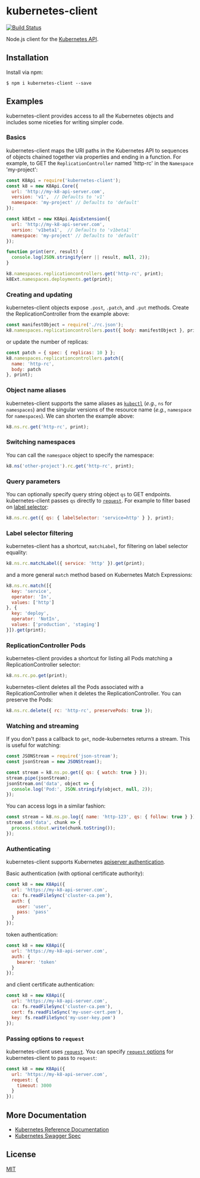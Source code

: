 # kubernetes-client

[![Build Status](https://travis-ci.org/godaddy/kubernetes-client.svg?branch=master)](https://travis-ci.org/godaddy/kubernetes-client)

Node.js client for the [Kubernetes API](http://kubernetes.io/).

## Installation

Install via npm:

```console
$ npm i kubernetes-client --save
```

## Examples

kubernetes-client provides access to all the Kubernetes objects and
includes some niceties for writing simpler code.

### Basics

kubernetes-client maps the URI paths in the Kubernetes API to
sequences of objects chained together via properties and ending in a
function. For example, to GET the `ReplicationController` named
'http-rc' in the `Namespace` 'my-project':

```js
const K8Api = require('kubernetes-client');
const k8 = new K8Api.Core({
  url: 'http://my-k8-api-server.com',
  version: 'v1',  // Defaults to 'v1'
  namespace: 'my-project' // Defaults to 'default'
});

const k8Ext = new K8Api.ApisExtension({
  url: 'http://my-k8-api-server.com',
  version: 'v1beta1',  // Defaults to 'v1beta1'
  namespace: 'my-project' // Defaults to 'default'
});

function print(err, result) {
  console.log(JSON.stringify(err || result, null, 2));
}

k8.namespaces.replicationcontrollers.get('http-rc', print);
k8Ext.namespaces.deployments.get(print);
```

### Creating and updating

kubernetes-client objects expose `.post`, `.patch`, and `.put`
methods. Create the ReplicationController from the example above:

```js
const manifestObject = require('./rc.json');
k8.namespaces.replicationcontrollers.post({ body: manifestObject }, print);
```
or update the number of replicas:

```js
const patch = { spec: { replicas: 10 } };
k8.namespaces.replicationcontrollers.patch({
  name: 'http-rc',
  body: patch
}, print);
```

### Object name aliases

kubernetes-client supports the same aliases as
[`kubectl`](http://kubernetes.io/docs/user-guide/kubectl-overview/)
(*e.g.*, `ns` for `namespaces`) and the singular versions of the
resource name (*e.g.*, `namespace` for `namespaces`). We can shorten
the example above:

```js
k8.ns.rc.get('http-rc', print);
```

### Switching namespaces

You can call the `namespace` object to specify the namespace:

```js
k8.ns('other-project').rc.get('http-rc', print);
```

### Query parameters

You can optionally specify query string object `qs` to GET
endpoints. kubernetes-client passes `qs` directly to
[`request`](https://www.npmjs.com/package/request#requestoptions-callback).
For example to filter based on [label
selector](http://kubernetes.io/docs/user-guide/labels/):

```js
k8.ns.rc.get({ qs: { labelSelector: 'service=http' } }, print);
```

### Label selector filtering

kubernetes-client has a shortcut, `matchLabel`, for filtering on label
selector equality:

```js
k8.ns.rc.matchLabel({ service: 'http' }).get(print);
```

and a more general `match` method based on Kubernetes Match Expressions:

```js
k8.ns.rc.match([{
  key: 'service',
  operator: 'In',
  values: ['http']
}, {
  key: 'deploy',
  operator: 'NotIn',
  values: ['production', 'staging']
}]).get(print);
```

### ReplicationController Pods

kubernetes-client provides a shortcut for listing all Pods matching a
ReplicationController selector:

```js
k8.ns.rc.po.get(print);
```

kubernetes-client deletes all the Pods associated with a
ReplicationController when it deletes the ReplicationController. You
can preserve the Pods:

```js
k8.ns.rc.delete({ rc: 'http-rc', preservePods: true });
```

### Watching and streaming

If you don't pass a callback to `get`, node-kubernetes returns a
stream.  This is useful for watching:

```js
const JSONStream = require('json-stream');
const jsonStream = new JSONStream();

const stream = k8.ns.po.get({ qs: { watch: true } });
stream.pipe(jsonStream);
jsonStream.on('data', object => {
  console.log('Pod:', JSON.stringify(object, null, 2));
});
```

You can access logs in a similar fashion:
```js
const stream = k8.ns.po.log({ name: 'http-123', qs: { follow: true } });
stream.on('data', chunk => {
  process.stdout.write(chunk.toString());
});
```

### Authenticating

kubernetes-client supports Kubernetes [apiserver
authentication](http://kubernetes.io/docs/admin/authentication/).

Basic authentication (with optional certificate authority):

```js
const k8 = new K8Api({
  url: 'https://my-k8-api-server.com',
  ca: fs.readFileSync('cluster-ca.pem'),
  auth: {
    user: 'user',
    pass: 'pass'
  }
});
```

token authentication:

```js
const k8 = new K8Api({
  url: 'https://my-k8-api-server.com',
  auth: {
    bearer: 'token'
  }
});
```

and client certificate authentication:

```js
const k8 = new K8Api({
  url: 'https://my-k8-api-server.com',
  ca: fs.readFileSync('cluster-ca.pem'),
  cert: fs.readFileSync('my-user-cert.pem'),
  key: fs.readFileSync('my-user-key.pem')
});
```

### Passing options to `request`

kubernetes-client uses
[`request`](https://github.com/request/request). You can specify
[`request`
options](https://github.com/request/request#requestoptions-callback)
for kubernetes-client to pass to `request`:

```js
const k8 = new K8Api({
  url: 'https://my-k8-api-server.com',
  request: {
    timeout: 3000
  }
});
```

## More Documentation

* [Kubernetes Reference Documentation](http://kubernetes.io/docs/reference/)
* [Kubernetes Swagger Spec](http://kubernetes.io/kubernetes/third_party/swagger-ui/)

## License

[MIT](LICENSE)
